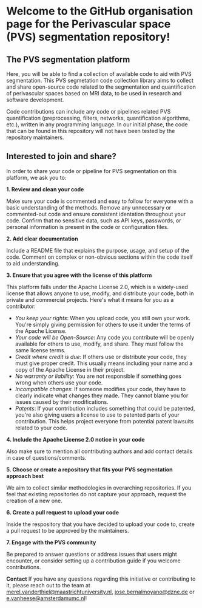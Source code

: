 # Welcome to the GitHub organisation page for the Perivascular space (PVS) segmentation repository!

## The PVS segmentation platform
Here, you will be able to find a collection of available code to aid with PVS segmentation. This PVS segmetation code collection library aims to collect and share open-source code related to the segmentation and quantification of perivascular spaces based on MRI data, to be used in research and software development.

Code contributions can include any code or pipelines related PVS quantification (preprocessing, filters, networks, quantification algorithms, etc.), written in any programming language. In our initial phase, the code that can be found in this repository will not have been tested by the repository maintainers.

## Interested to join and share?
In order to share your code or pipeline for PVS segmentation on this platform, we ask you to:

**1. Review and clean your code**

Make sure your code is commented and easy to follow for everyone with a basic understanding of the methods. Remove any unnecessary or commented-out code and ensure consistent identation throughout your code. Confirm that no sensitive data, such as API keys, passwords, or personal information is present in the code or configuration files. 

**2. Add clear documentation**

Include a README file that explains the purpose, usage, and setup of the code. Comment on complex or non-obvious sections within the code itself to aid understanding.

**3. Ensure that you agree with the license of this platform**

This platform falls under the Apache License 2.0, which is a widely-used license that allows anyone to use, modify, and distribute your code, both in private and commercial projects. Here's what it means for you as a contributor:
+ *You keep your rights*: When you upload code, you still own your work. You're simply giving permission for others to use it under the terms of the Apache License.
+ *Your code will be Open-Source*: Any code you contribute will be openly available for others to use, modify, and share. They must follow the same license terms.
+ *Credit where credit is due*: If others use or distribute your code, they must give proper credit. This usually means including your name and a copy of the Apache License in their project.
+ *No warranty or liability*: You are not responsible if something goes wrong when others use your code.
+ *Incompatible changes*: If someone modifies your code, they have to clearly indicate what changes they made. They cannot blame you for issues caused by their modifications.
+ *Patents*: If your contribution includes something that could be patented, you're also giving users a license to use to patented parts of your contribution. This helps project everyone from potential patent lawsuits related to your code.

**4. Include the Apache License 2.0 notice in your code**

Also make sure to mention all contributing authors and add contact details in case of questions/comments. 

**5. Choose or create a repository that fits your PVS segmentation approach best**

We aim to collect similar methodologies in overarching repositories. If you feel that existing repositories do not capture your approach, request the creation of a new one.

**6. Create a pull request to upload your code**

Inside the respository that you have decided to upload your code to, create a pull request to be approved by the maintainers. 

**7. Engage with the PVS community**

Be prepared to answer questions or address issues that users might encounter, or consider setting up a contribution guide if you welcome contributions.

**Contact**
If you have any questions regarding this initiative or contributing to it, please reach out to the team at merel.vanderthiel@maastrichtuniversity.nl, jose.bernalmoyano@dzne.de or e.vanheese@amsterdamumc.nl!
